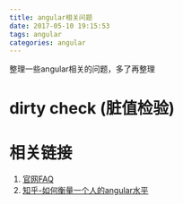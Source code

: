 ```yaml
---
title: angular相关问题
date: 2017-05-10 19:15:53
tags: angular
categories: angular
---
```


整理一些angular相关的问题，多了再整理

# dirty check (脏值检验) #

# 相关链接 #
1. [官网FAQ](https://docs.angularjs.org/misc/faq)
2. [知乎-如何衡量一个人的angular水平](https://www.zhihu.com/question/36040694)
